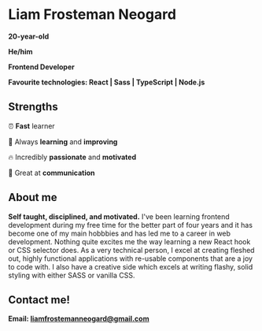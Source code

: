 # Liam Frosteman Neogard

**20-year-old**

**He/him**

**Frontend Developer**

**Favourite technologies: React | Sass | TypeScript | Node.js**

## Strengths
⏰ **Fast** learner

🔑 Always **learning** and **improving**

🔥 Incredibly **passionate** and **motivated**

💬 Great at **communication**

## About me
**Self taught, disciplined, and motivated.** I've been learning frontend development during my free time for the better part of four years and it has become one of my main hobbbies and has led me to a career in web development. Nothing quite excites me the way learning a new React hook or CSS selector does. As a very technical person, I excel at creating fleshed out, highly functional applications with re-usable components that are a joy to code with. I also have a creative side which excels at writing flashy, solid styling with either SASS or vanilla CSS.

## Contact me!
**Email: liamfrostemanneogard@gmail.com**
